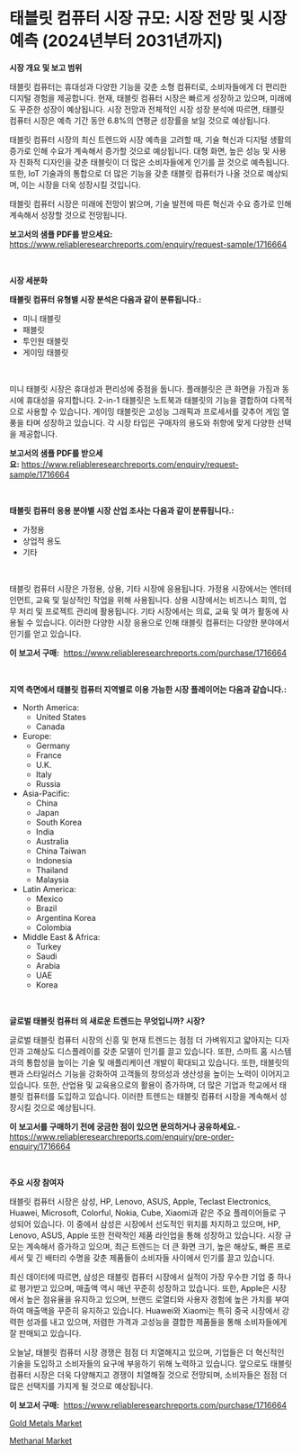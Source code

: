 <p><h1>태블릿 컴퓨터 시장 규모: 시장 전망 및 시장 예측 (2024년부터 2031년까지)</h1></p><p><strong>시장 개요 및 보고 범위</strong></p>
<p><p>태블릿 컴퓨터는 휴대성과 다양한 기능을 갖춘 소형 컴퓨터로, 소비자들에게 더 편리한 디지털 경험을 제공합니다. 현재, 태블릿 컴퓨터 시장은 빠르게 성장하고 있으며, 미래에도 꾸준한 성장이 예상됩니다. 시장 전망과 전체적인 시장 성장 분석에 따르면, 태블릿 컴퓨터 시장은 예측 기간 동안 6.8%의 연평균 성장률을 보일 것으로 예상됩니다.</p><p>태블릿 컴퓨터 시장의 최신 트렌드와 시장 예측을 고려할 때, 기술 혁신과 디지털 생활의 증가로 인해 수요가 계속해서 증가할 것으로 예상됩니다. 대형 화면, 높은 성능 및 사용자 친화적 디자인을 갖춘 태블릿이 더 많은 소비자들에게 인기를 끌 것으로 예측됩니다. 또한, IoT 기술과의 통합으로 더 많은 기능을 갖춘 태블릿 컴퓨터가 나올 것으로 예상되며, 이는 시장을 더욱 성장시킬 것입니다.</p><p>태블릿 컴퓨터 시장은 미래에 전망이 밝으며, 기술 발전에 따른 혁신과 수요 증가로 인해 계속해서 성장할 것으로 전망됩니다.</p></p>
<p><strong>보고서의 샘플 PDF를 받으세요:</strong> <a href="https://www.reliableresearchreports.com/enquiry/request-sample/1716664">https://www.reliableresearchreports.com/enquiry/request-sample/1716664</a></p>
<p>&nbsp;</p>
<p><strong>시장 세분화</strong></p>
<p><strong>태블릿 컴퓨터 유형별 시장 분석은 다음과 같이 분류됩니다.:</strong></p>
<p><ul><li>미니 태블릿</li><li>패블릿</li><li>투인원 태블릿</li><li>게이밍 태블릿</li></ul></p>
<p>&nbsp;</p>
<p><p>미니 태블릿 시장은 휴대성과 편리성에 중점을 둡니다. 플래블릿은 큰 화면을 가짐과 동시에 휴대성을 유지합니다. 2-in-1 태블릿은 노트북과 태블릿의 기능을 결합하여 다목적으로 사용할 수 있습니다. 게이밍 태블릿은 고성능 그래픽과 프로세서를 갖추어 게임 열풍을 타며 성장하고 있습니다. 각 시장 타입은 구매자의 용도와 취향에 맞게 다양한 선택을 제공합니다.</p></p>
<p><strong>보고서의 샘플 PDF를 받으세요:</strong>&nbsp;<a href="https://www.reliableresearchreports.com/enquiry/request-sample/1716664">https://www.reliableresearchreports.com/enquiry/request-sample/1716664</a></p>
<p>&nbsp;</p>
<p><strong> 태블릿 컴퓨터 응용 분야별 시장 산업 조사는 다음과 같이 분류됩니다.:</strong></p>
<p><ul><li>가정용</li><li>상업적 용도</li><li>기타</li></ul></p>
<p>&nbsp;</p>
<p><p>태블릿 컴퓨터 시장은 가정용, 상용, 기타 시장에 응용됩니다. 가정용 시장에서는 엔터테인먼트, 교육 및 일상적인 작업을 위해 사용됩니다. 상용 시장에서는 비즈니스 회의, 업무 처리 및 프로젝트 관리에 활용됩니다. 기타 시장에서는 의료, 교육 및 여가 활동에 사용될 수 있습니다. 이러한 다양한 시장 응용으로 인해 태블릿 컴퓨터는 다양한 분야에서 인기를 얻고 있습니다.</p></p>
<p><strong>이 보고서 구매:</strong>&nbsp; <a href="https://www.reliableresearchreports.com/purchase/1716664">https://www.reliableresearchreports.com/purchase/1716664</a></p>
<p>&nbsp;</p>
<p><strong>지역 측면에서 태블릿 컴퓨터 지역별로 이용 가능한 시장 플레이어는 다음과 같습니다.:</strong></p>
<p><ul>
    <li>
        North America:
        <ul>
            <li>United States</li>
            <li>Canada</li>
        </ul>
    </li>
    <li>
        Europe:
        <ul>
            <li>Germany</li>
            <li>France</li>
            <li>U.K.</li>
            <li>Italy</li>
            <li>Russia</li>
        </ul>
    </li>
    <li>
        Asia-Pacific:
        <ul>
            <li>China</li>
            <li>Japan</li>
            <li>South Korea</li>
            <li>India</li>
            <li>Australia</li>
            <li>China Taiwan</li>
            <li>Indonesia</li>
            <li>Thailand</li>
            <li>Malaysia</li>
        </ul>
    </li>
    <li>
        Latin America:
        <ul>
            <li>Mexico</li>
            <li>Brazil</li>
            <li>Argentina Korea</li>
            <li>Colombia</li>
        </ul>
    </li>
    <li>
        Middle East & Africa:
        <ul>
            <li>Turkey</li>
            <li>Saudi</li>
            <li>Arabia</li>
            <li>UAE</li>
            <li>Korea</li>
        </ul>
    </li>
    </ul></p>
<p>&nbsp;</p>
<p><strong>글로벌 태블릿 컴퓨터 의 새로운 트렌드는 무엇입니까? 시장?</strong></p>
<p><p>글로벌 태블릿 컴퓨터 시장의 신흥 및 현재 트렌드는 점점 더 가벼워지고 얇아지는 디자인과 고해상도 디스플레이를 갖춘 모델이 인기를 끌고 있습니다. 또한, 스마트 홈 시스템과의 통합성을 높이는 기술 및 애플리케이션 개발이 확대되고 있습니다. 또한, 태블릿의 펜과 스타일러스 기능을 강화하여 고객들의 창의성과 생산성을 높이는 노력이 이어지고 있습니다. 또한, 산업용 및 교육용으로의 활용이 증가하며, 더 많은 기업과 학교에서 태블릿 컴퓨터를 도입하고 있습니다. 이러한 트렌드는 태블릿 컴퓨터 시장을 계속해서 성장시킬 것으로 예상됩니다.</p></p>
<p><strong>이 보고서를 구매하기 전에 궁금한 점이 있으면 문의하거나 공유하세요.</strong>- <a href="https://www.reliableresearchreports.com/enquiry/pre-order-enquiry/1716664">https://www.reliableresearchreports.com/enquiry/pre-order-enquiry/1716664</a></p>
<p>&nbsp;</p>
<p><strong>주요 시장 참여자</strong></p>
<p><p>태블릿 컴퓨터 시장은 삼성, HP, Lenovo, ASUS, Apple, Teclast Electronics, Huawei, Microsoft, Colorful, Nokia, Cube, Xiaomi과 같은 주요 플레이어들로 구성되어 있습니다. 이 중에서 삼성은 시장에서 선도적인 위치를 차지하고 있으며, HP, Lenovo, ASUS, Apple 또한 전략적인 제품 라인업을 통해 성장하고 있습니다. 시장 규모는 계속해서 증가하고 있으며, 최근 트렌드는 더 큰 화면 크기, 높은 해상도, 빠른 프로세서 및 긴 배터리 수명을 갖춘 제품들이 소비자들 사이에서 인기를 끌고 있습니다.</p><p>최신 데이터에 따르면, 삼성은 태블릿 컴퓨터 시장에서 실적이 가장 우수한 기업 중 하나로 평가받고 있으며, 매출액 역시 매년 꾸준히 성장하고 있습니다. 또한, Apple은 시장에서 높은 점유율을 유지하고 있으며, 브랜드 로열티와 사용자 경험에 높은 가치를 부여하여 매출액을 꾸준히 유지하고 있습니다. Huawei와 Xiaomi는 특히 중국 시장에서 강력한 성과를 내고 있으며, 저렴한 가격과 고성능을 결합한 제품들을 통해 소비자들에게 잘 판매되고 있습니다.</p><p>오늘날, 태블릿 컴퓨터 시장 경쟁은 점점 더 치열해지고 있으며, 기업들은 더 혁신적인 기술을 도입하고 소비자들의 요구에 부응하기 위해 노력하고 있습니다. 앞으로도 태블릿 컴퓨터 시장은 더욱 다양해지고 경쟁이 치열해질 것으로 전망되며, 소비자들은 점점 더 많은 선택지를 가지게 될 것으로 예상됩니다.</p></p>
<p><strong>이 보고서 구매:</strong>&nbsp;&nbsp;<a href="https://www.reliableresearchreports.com/purchase/1716664">https://www.reliableresearchreports.com/purchase/1716664</a></p>
<p><p><a href="https://funky-papaya-cf4.notion.site/Gold-Metals-Market-Size-and-Examines-its-Market-Scope-with-a-Primary-Focus-on-Growth-Opportunities-fa3af4e7505d4a9ca9401a37ae8b1081">Gold Metals Market</a></p><p><a href="https://confirmed-shield-e13.notion.site/Methanal-Market-Size-Focuses-on-Market-Dynamics-In-Depth-Analysis-and-Future-Projections-of-its-Mar-a1f34242f44f4dd2ae8fbc80b313a5bb">Methanal Market</a></p></p>
